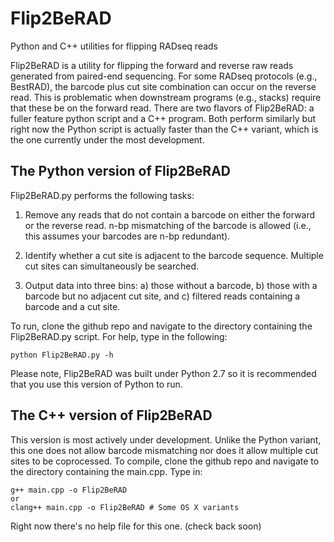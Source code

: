 # Flip2BeRAD
Python and C++ utilities for flipping RADseq reads

Flip2BeRAD is a utility for flipping the forward and reverse raw
reads generated from paired-end sequencing. For some RADseq protocols
(e.g., BestRAD), the barcode plus cut site combination can 
occur on the reverse read. This is problematic when downstream programs
(e.g., stacks) require that these be on the forward read. There are two
flavors of Flip2BeRAD: a fuller feature python script and a C++
program. Both perform similarly but right now the Python script is actually faster than the C++ variant, which is the one currently under the most development. 


## The Python version of Flip2BeRAD

Flip2BeRAD.py performs the following tasks: 

1. Remove any reads that do not contain a barcode on either the forward
or the reverse read. n-bp mismatching of the barcode is allowed (i.e., 
this assumes your barcodes are n-bp redundant). 

2. Identify whether a cut site is adjacent to the barcode sequence. 
Multiple cut sites can simultaneously be searched. 

3. Output data into three bins: a) those without a barcode, b) those
with a barcode but no adjacent cut site, and c) filtered reads containing
a barcode and a cut site.

To run, clone the github repo and navigate to the directory containing the Flip2BeRAD.py script. 
For help, type in the following:
``` 
python Flip2BeRAD.py -h
```

Please note, Flip2BeRAD was built under Python 2.7 so it is recommended
that you use this version of Python to run. 


## The C++ version of Flip2BeRAD

This version is most actively under development. Unlike the Python variant, this one does not allow barcode mismatching nor does it allow multiple cut sites to be coprocessed. To compile, clone the github repo and navigate to the directory containing the main.cpp. 
Type in:

```
g++ main.cpp -o Flip2BeRAD 
or
clang++ main.cpp -o Flip2BeRAD # Some OS X variants
```

Right now there's no help file for this one. (check back soon)




